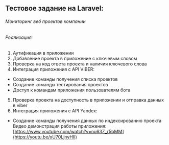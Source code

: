 ## Тестовое задание на Laravel: 
###### Мониторинг веб проектов компании
###### Реализация:
1. Аутификация в приложении
2. Добавление проекта в приложение с ключевым словом
3. Проверка на код ответа проекта и наличия ключевого слова 
4. Интеграция приложения с API VIBER:
- Создание команды получения списка проектов
- Создание команды тестирования проектов
- Доступ к командам приложения пользователям бота
5. Проверка проекта на доступность в приложении и отправка данных в viber
6. Интеграция приложения с API Yandex:
- Создание команды получения данных по индексированию проекта
Видео демонстрация работы приложения: [https://www.youtube.com/watch?v=nu63Z_r5bMM](https://youtu.be/xU70LjnyHII)
